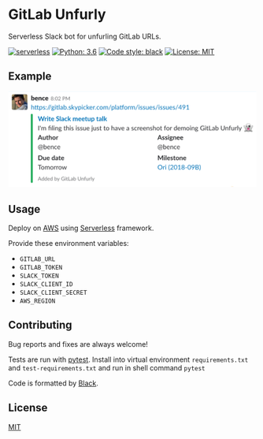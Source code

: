# GitLab Unfurly

Serverless Slack bot for unfurling GitLab URLs.

[![serverless](http://public.serverless.com/badges/v3.svg)](http://www.serverless.com) 
[![Python: 3.6](https://img.shields.io/badge/python-3.6-blue.svg)](https://python.org) 
[![Code style: black](https://img.shields.io/badge/code%20style-black-000000.svg)](https://github.com/ambv/black) 
[![License: MIT](https://img.shields.io/badge/license-MIT-blue.svg)](https://github.com/kiwicom/gitlab-unfurly/blob/master/LICENSE)

## Example

![GitLab Unfurly example](/docs/gitlab-unfurly.png)

## Usage

Deploy on [AWS](https://aws.amazon.com/) using [Serverless](https://serverless.com) 
framework.

Provide these environment variables:

- `GITLAB_URL`
- `GITLAB_TOKEN`
- `SLACK_TOKEN`
- `SLACK_CLIENT_ID`
- `SLACK_CLIENT_SECRET`
- `AWS_REGION`

## Contributing

Bug reports and fixes are always welcome!

Tests are run with [pytest](https://pytest.org). Install into virtual environment 
`requirements.txt` and `test-requirements.txt` and run in shell command `pytest`

Code is formatted by [Black](https://github.com/ambv/black).

## License

[MIT](https://github.com/kiwicom/gitlab-unfurly/blob/master/LICENSE)
